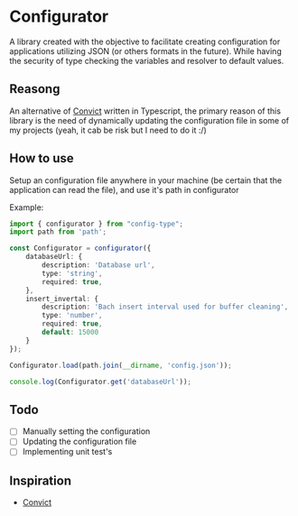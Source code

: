 # Configurator

A library created with the objective to facilitate creating configuration for applications utilizing JSON (or others formats in the future). While having the security of type checking the variables and resolver to default values.

## Reasong
An alternative of [Convict](https://www.npmjs.com/package/convict) written in Typescript, the primary reason of this library is the need of dynamically updating the configuration file in  some of my projects (yeah, it cab be risk but I need to do it :/)

## How to use
Setup an configuration file anywhere in your machine (be certain that the application can read the file), and use it's path in configurator

Example:
```ts
import { configurator } from "config-type";
import path from 'path';

const Configurator = configurator({
	databaseUrl: {
		description: 'Database url',
		type: 'string',
		required: true,
	},
	insert_invertal: {
		description: 'Bach insert interval used for buffer cleaning',
		type: 'number',
		required: true,
		default: 15000
	}
});

Configurator.load(path.join(__dirname, 'config.json'));

console.log(Configurator.get('databaseUrl'));
```

## Todo
- [ ] Manually setting the configuration
- [ ] Updating the configuration file
- [ ] Implementing unit test's

## Inspiration
- [Convict](https://www.npmjs.com/package/convict)
